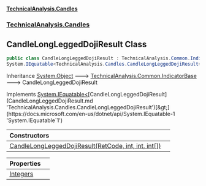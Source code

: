 #### [TechnicalAnalysis.Candles](TechnicalAnalysis.Candles.md 'TechnicalAnalysis.Candles')
### [TechnicalAnalysis.Candles](TechnicalAnalysis.Candles.md#TechnicalAnalysis.Candles 'TechnicalAnalysis.Candles')

## CandleLongLeggedDojiResult Class

```csharp
public class CandleLongLeggedDojiResult : TechnicalAnalysis.Common.IndicatorBase,
System.IEquatable<TechnicalAnalysis.Candles.CandleLongLeggedDojiResult>
```

Inheritance [System.Object](https://docs.microsoft.com/en-us/dotnet/api/System.Object 'System.Object') &#129106; [TechnicalAnalysis.Common.IndicatorBase](https://docs.microsoft.com/en-us/dotnet/api/TechnicalAnalysis.Common.IndicatorBase 'TechnicalAnalysis.Common.IndicatorBase') &#129106; CandleLongLeggedDojiResult

Implements [System.IEquatable&lt;](https://docs.microsoft.com/en-us/dotnet/api/System.IEquatable-1 'System.IEquatable`1')[CandleLongLeggedDojiResult](CandleLongLeggedDojiResult.md 'TechnicalAnalysis.Candles.CandleLongLeggedDojiResult')[&gt;](https://docs.microsoft.com/en-us/dotnet/api/System.IEquatable-1 'System.IEquatable`1')

| Constructors | |
| :--- | :--- |
| [CandleLongLeggedDojiResult(RetCode, int, int, int[])](CandleLongLeggedDojiResult.CandleLongLeggedDojiResult(RetCode,int,int,int[]).md 'TechnicalAnalysis.Candles.CandleLongLeggedDojiResult.CandleLongLeggedDojiResult(TechnicalAnalysis.Common.RetCode, int, int, int[])') | |

| Properties | |
| :--- | :--- |
| [Integers](CandleLongLeggedDojiResult.Integers.md 'TechnicalAnalysis.Candles.CandleLongLeggedDojiResult.Integers') | |
